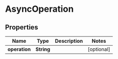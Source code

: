 # AsyncOperation

## Properties
Name | Type | Description | Notes
------------ | ------------- | ------------- | -------------
**operation** | **String** |  |  [optional]
